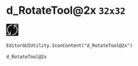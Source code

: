 # d_RotateTool@2x `32x32`
<img src="/img/d_RotateTool@2x.png" width=32 height=32>

``` CSharp
EditorGUIUtility.IconContent("d_RotateTool@2x")
```
```
d_RotateTool@2x
```
